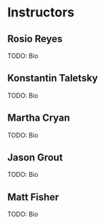 # Instructors

## Rosio Reyes

TODO: Bio


## Konstantin Taletsky

TODO: Bio


## Martha Cryan

TODO: Bio


## Jason Grout

TODO: Bio


## Matt Fisher

TODO: Bio
